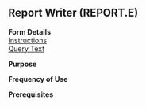 ##  Report Writer (REPORT.E)

<PageHeader />

**Form Details**  
[ Instructions ](REPORT-E-1/README.md)   
[ Query Text ](REPORT-E-2/README.md)   

**Purpose**  

**Frequency of Use**  

**Prerequisites**  

<badge text= "Version 8.10.57" vertical="middle" />

<PageFooter />